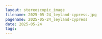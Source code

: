 ```yaml
---
layout: stereoscopic_image
filename: 2025-05-24_leyland-cypress.jpg
pagename: 2025-05-24_leyland-cypress
date: 2025-05-24
tags:
---
```

